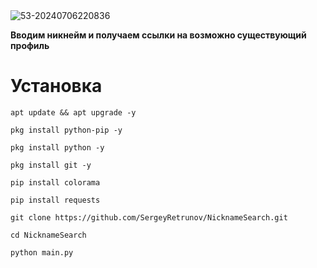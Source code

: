 <img src="https://i.ibb.co/JCbffGF/53-20240706220836.png" alt="53-20240706220836" border="0">

**Вводим никнейм и получаем ссылки на возможно существующий профиль**

# Установка

```
apt update && apt upgrade -y
```

```
pkg install python-pip -y
```

```
pkg install python -y
```

```
pkg install git -y
```

```
pip install colorama
```

```
pip install requests
```

```
git clone https://github.com/SergeyRetrunov/NicknameSearch.git
```

```
cd NicknameSearch
```

```
python main.py
```
